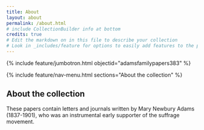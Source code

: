 ```yaml
---
title: About
layout: about
permalink: /about.html
# include CollectionBuilder info at bottom
credits: true
# Edit the markdown on in this file to describe your collection
# Look in _includes/feature for options to easily add features to the page
---
```


{% include feature/jumbotron.html objectid="adamsfamilypapers383" %} 

{% include feature/nav-menu.html sections="About the collection" %}

## About the collection

These papers contain letters and journals written by Mary Newbury Adams (1837-1901), who was an instrumental early supporter of the suffrage movement.

